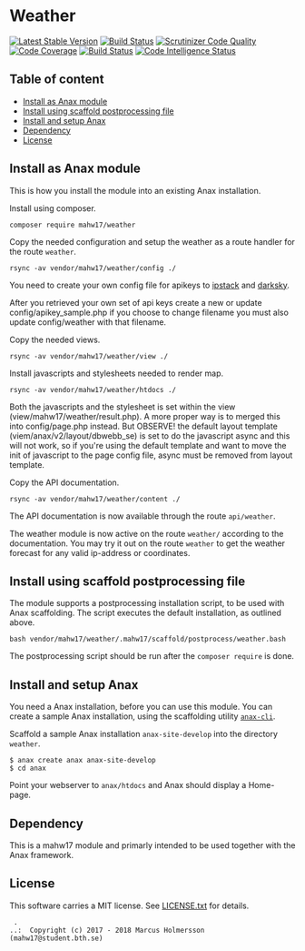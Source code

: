 Weather
==================================
[![Latest Stable Version](https://poser.pugx.org/mahw17/weather/v/stable)](https://packagist.org/packages/mahw17/weather)
[![Build Status](https://travis-ci.org/mahw17/weather.svg?branch=master)](https://travis-ci.org/mahw17/weather)
[![Scrutinizer Code Quality](https://scrutinizer-ci.com/g/mahw17/weather/badges/quality-score.png?b=master)](https://scrutinizer-ci.com/g/mahw17/weather/?branch=master)
[![Code Coverage](https://scrutinizer-ci.com/g/mahw17/weather/badges/coverage.png?b=master)](https://scrutinizer-ci.com/g/mahw17/weather/?branch=master)
[![Build Status](https://scrutinizer-ci.com/g/mahw17/weather/badges/build.png?b=master)](https://scrutinizer-ci.com/g/mahw17/weather/build-status/master)
[![Code Intelligence Status](https://scrutinizer-ci.com/g/mahw17/weather/badges/code-intelligence.svg?b=master)](https://scrutinizer-ci.com/code-intelligence)

Table of content
------------------------------------

* [Install as Anax module](#Install-as-Anax-module)
* [Install using scaffold postprocessing file](#Install-using-scaffold-postprocessing-file)
* [Install and setup Anax](#Install-and-setup-Anax)
* [Dependency](#Dependency)
* [License](#License)


Install as Anax module
------------------------------------

This is how you install the module into an existing Anax installation.

Install using composer.

```
composer require mahw17/weather
```

Copy the needed configuration and setup the weather as a route handler for the route `weather`.

```
rsync -av vendor/mahw17/weather/config ./
```

You need to create your own config file for apikeys to [ipstack](https://ipstack.com/signup/free) and [darksky](https://darksky.net/dev/register).

After you retrieved your own set of api keys create a new or update config/apikey_sample.php if you choose to change filename you must also update config/weather with that filename.

Copy the needed views.

```
rsync -av vendor/mahw17/weather/view ./
```

Install javascripts and stylesheets needed to render map.

```
rsync -av vendor/mahw17/weather/htdocs ./
```
Both the javascripts and the stylesheet is set within the view (view/mahw17/weather/result.php). A more proper way is to merged this into config/page.php instead.
But OBSERVE! the default layout template (viem/anax/v2/layout/dbwebb_se) is set to do the javascript async and this will not work,
so if you're using the default template and want to move the init of javascript to the page config file, async must be removed from layout template.


Copy the API documentation.

```
rsync -av vendor/mahw17/weather/content ./
```

The API documentation is now available through the route `api/weather`.

The weather module is now active on the route `weather/` according to the documentation. You may try it out on the route `weather` to get the weather forecast for any valid ip-address or coordinates.

Install using scaffold postprocessing file
------------------------------------

The module supports a postprocessing installation script, to be used with Anax scaffolding. The script executes the default installation, as outlined above.

```text
bash vendor/mahw17/weather/.mahw17/scaffold/postprocess/weather.bash
```

The postprocessing script should be run after the `composer require` is done.


Install and setup Anax
------------------------------------

You need a Anax installation, before you can use this module. You can create a sample Anax installation, using the scaffolding utility [`anax-cli`](https://github.com/canax/anax-cli).

Scaffold a sample Anax installation `anax-site-develop` into the directory `weather`.

```
$ anax create anax anax-site-develop
$ cd anax
```

Point your webserver to `anax/htdocs` and Anax should display a Home-page.



Dependency
------------------

This is a mahw17 module and primarly intended to be used together with the Anax framework.



License
------------------

This software carries a MIT license. See [LICENSE.txt](LICENSE.txt) for details.



```
 .  
..:  Copyright (c) 2017 - 2018 Marcus Holmersson (mahw17@student.bth.se)
```
